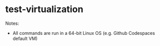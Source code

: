 # test-virtualization

Notes:
- All commands are run in a 64-bit Linux OS (e.g. Github Codespaces default VM)